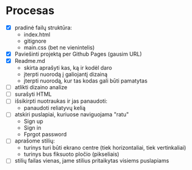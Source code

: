 # Procesas

- [x] pradinė failų struktūra:
    - index.html
    - gitignore
    - main.css (bet ne vienintelis)
- [x] Paviešinti projektą per Github Pages (gausim URL)
- [x] Readme.md
    - skirta aprašyti kas, ką ir kodėl daro
    - įterpti nuorodą į galiojantį dizainą
    - įterpti nuorodą, kur tas kodas gali būti pamatytas
- [ ] atlikti dizaino analize
- [ ] surašyti HTML
- [ ] išsikirpti nuotraukas ir jas panaudoti:
    - panaudoti reliatyvų kelią
- [ ] atskiri puslapiai, kuriuose naviguojama "ratu"
    - Sign up
    - Sign in
    - Fprgot password
- [ ] aprašome stilių:
    - turinys turi būti ekrano centre (tiek horizontaliai, tiek vertinkaliai)
    - turinys bus fiksuoto pločio (pikseliais)
- [ ] stilių failas vienas, jame stilius pritaikytas visiems puslapiams

